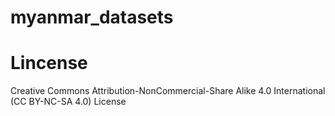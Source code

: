# myanmar_datasets

# Lincense
Creative Commons Attribution-NonCommercial-Share Alike 4.0 International (CC BY-NC-SA 4.0) License


